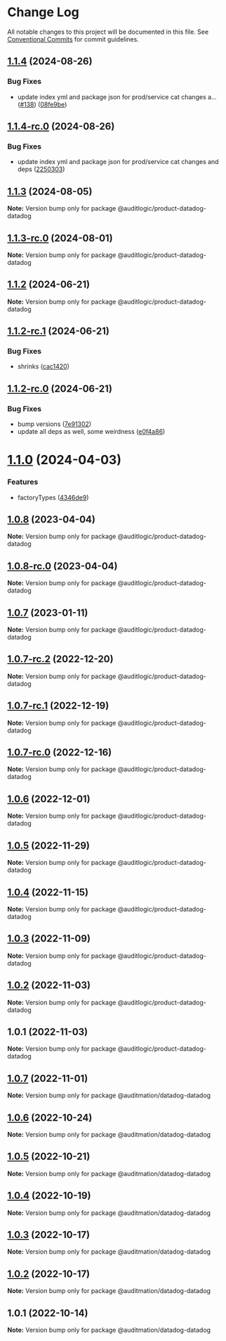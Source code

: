 # Change Log

All notable changes to this project will be documented in this file.
See [Conventional Commits](https://conventionalcommits.org) for commit guidelines.

## [1.1.4](https://github.com/auditlogic/product/compare/@auditlogic/product-datadog-datadog@1.1.3...@auditlogic/product-datadog-datadog@1.1.4) (2024-08-26)


### Bug Fixes

* update index yml and package json for prod/service cat changes a… ([#138](https://github.com/auditlogic/product/issues/138)) ([08fe9be](https://github.com/auditlogic/product/commit/08fe9beb1c8457462a19bc69caa02e6212d97e1a))





## [1.1.4-rc.0](https://github.com/auditlogic/product/compare/@auditlogic/product-datadog-datadog@1.1.3...@auditlogic/product-datadog-datadog@1.1.4-rc.0) (2024-08-26)


### Bug Fixes

* update index yml and package json for prod/service cat changes and deps ([2250303](https://github.com/auditlogic/product/commit/225030363a363608240135b7ebed386b28f01e4b))





## [1.1.3](https://github.com/auditlogic/product/compare/@auditlogic/product-datadog-datadog@1.1.2...@auditlogic/product-datadog-datadog@1.1.3) (2024-08-05)

**Note:** Version bump only for package @auditlogic/product-datadog-datadog





## [1.1.3-rc.0](https://github.com/auditlogic/product/compare/@auditlogic/product-datadog-datadog@1.1.2...@auditlogic/product-datadog-datadog@1.1.3-rc.0) (2024-08-01)

**Note:** Version bump only for package @auditlogic/product-datadog-datadog





## [1.1.2](https://github.com/auditlogic/product/compare/@auditlogic/product-datadog-datadog@1.1.2-rc.1...@auditlogic/product-datadog-datadog@1.1.2) (2024-06-21)

**Note:** Version bump only for package @auditlogic/product-datadog-datadog





## [1.1.2-rc.1](https://github.com/auditlogic/product/compare/@auditlogic/product-datadog-datadog@1.1.2-rc.0...@auditlogic/product-datadog-datadog@1.1.2-rc.1) (2024-06-21)


### Bug Fixes

* shrinks ([cac1420](https://github.com/auditlogic/product/commit/cac14200fefcd8183ab69fe89a47bd3f70f563e9))





## [1.1.2-rc.0](https://github.com/auditlogic/product/compare/@auditlogic/product-datadog-datadog@1.1.0...@auditlogic/product-datadog-datadog@1.1.2-rc.0) (2024-06-21)


### Bug Fixes

* bump versions ([7e91302](https://github.com/auditlogic/product/commit/7e913023b8b312150ed7762c32fbbe616be71de5))
* update all deps as well, some weirdness ([e0f4a86](https://github.com/auditlogic/product/commit/e0f4a864714e2d3de6bbf3da014d5312fe53be2f))





# [1.1.0](https://github.com/auditlogic/product/compare/@auditlogic/product-datadog-datadog@1.0.8...@auditlogic/product-datadog-datadog@1.1.0) (2024-04-03)


### Features

* factoryTypes ([4346de9](https://github.com/auditlogic/product/commit/4346de92693aee892fccf725338ffc7b80ab182b))





## [1.0.8](https://github.com/auditlogic/product/compare/@auditlogic/product-datadog-datadog@1.0.7...@auditlogic/product-datadog-datadog@1.0.8) (2023-04-04)

**Note:** Version bump only for package @auditlogic/product-datadog-datadog





## [1.0.8-rc.0](https://github.com/auditlogic/product/compare/@auditlogic/product-datadog-datadog@1.0.7...@auditlogic/product-datadog-datadog@1.0.8-rc.0) (2023-04-04)

**Note:** Version bump only for package @auditlogic/product-datadog-datadog





## [1.0.7](https://github.com/auditlogic/product/compare/@auditlogic/product-datadog-datadog@1.0.7-rc.2...@auditlogic/product-datadog-datadog@1.0.7) (2023-01-11)

**Note:** Version bump only for package @auditlogic/product-datadog-datadog





## [1.0.7-rc.2](https://github.com/auditlogic/product/compare/@auditlogic/product-datadog-datadog@1.0.6...@auditlogic/product-datadog-datadog@1.0.7-rc.2) (2022-12-20)

**Note:** Version bump only for package @auditlogic/product-datadog-datadog





## [1.0.7-rc.1](https://github.com/auditlogic/product/compare/@auditlogic/product-datadog-datadog@1.0.6...@auditlogic/product-datadog-datadog@1.0.7-rc.1) (2022-12-19)

**Note:** Version bump only for package @auditlogic/product-datadog-datadog





## [1.0.7-rc.0](https://github.com/auditlogic/product/compare/@auditlogic/product-datadog-datadog@1.0.6...@auditlogic/product-datadog-datadog@1.0.7-rc.0) (2022-12-16)

**Note:** Version bump only for package @auditlogic/product-datadog-datadog





## [1.0.6](https://github.com/auditlogic/product/compare/@auditlogic/product-datadog-datadog@1.0.5...@auditlogic/product-datadog-datadog@1.0.6) (2022-12-01)

**Note:** Version bump only for package @auditlogic/product-datadog-datadog





## [1.0.5](https://github.com/auditlogic/product/compare/@auditlogic/product-datadog-datadog@1.0.4...@auditlogic/product-datadog-datadog@1.0.5) (2022-11-29)

**Note:** Version bump only for package @auditlogic/product-datadog-datadog





## [1.0.4](https://github.com/auditlogic/product/compare/@auditlogic/product-datadog-datadog@1.0.3...@auditlogic/product-datadog-datadog@1.0.4) (2022-11-15)

**Note:** Version bump only for package @auditlogic/product-datadog-datadog





## [1.0.3](https://github.com/auditlogic/product/compare/@auditlogic/product-datadog-datadog@1.0.2...@auditlogic/product-datadog-datadog@1.0.3) (2022-11-09)

**Note:** Version bump only for package @auditlogic/product-datadog-datadog





## [1.0.2](https://github.com/auditlogic/product/compare/@auditlogic/product-datadog-datadog@1.0.1...@auditlogic/product-datadog-datadog@1.0.2) (2022-11-03)

**Note:** Version bump only for package @auditlogic/product-datadog-datadog





## 1.0.1 (2022-11-03)

**Note:** Version bump only for package @auditlogic/product-datadog-datadog





## [1.0.7](https://github.com/auditmation/store-content/compare/@auditmation/datadog-datadog@1.0.6...@auditmation/datadog-datadog@1.0.7) (2022-11-01)

**Note:** Version bump only for package @auditmation/datadog-datadog





## [1.0.6](https://github.com/auditmation/store-content/compare/@auditmation/datadog-datadog@1.0.5...@auditmation/datadog-datadog@1.0.6) (2022-10-24)

**Note:** Version bump only for package @auditmation/datadog-datadog





## [1.0.5](https://github.com/auditmation/store-content/compare/@auditmation/datadog-datadog@1.0.4...@auditmation/datadog-datadog@1.0.5) (2022-10-21)

**Note:** Version bump only for package @auditmation/datadog-datadog





## [1.0.4](https://github.com/auditmation/store-content/compare/@auditmation/datadog-datadog@1.0.3...@auditmation/datadog-datadog@1.0.4) (2022-10-19)

**Note:** Version bump only for package @auditmation/datadog-datadog





## [1.0.3](https://github.com/auditmation/store-content/compare/@auditmation/datadog-datadog@1.0.2...@auditmation/datadog-datadog@1.0.3) (2022-10-17)

**Note:** Version bump only for package @auditmation/datadog-datadog





## [1.0.2](https://github.com/auditmation/store-content/compare/@auditmation/datadog-datadog@1.0.1...@auditmation/datadog-datadog@1.0.2) (2022-10-17)

**Note:** Version bump only for package @auditmation/datadog-datadog





## 1.0.1 (2022-10-14)

**Note:** Version bump only for package @auditmation/datadog-datadog
